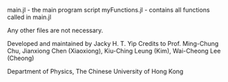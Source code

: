 main.jl - the main program script
myFunctions.jl - contains all functions called in main.jl

Any other files are not necessary.

Developed and maintained by Jacky H. T. Yip
Credits to Prof. Ming-Chung Chu, Jianxiong Chen (Xiaoxiong), Kiu-Ching Leung (Kim), Wai-Cheong Lee (Cheong)

Department of Physics, The Chinese University of Hong Kong
